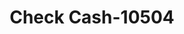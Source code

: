---
f_zip-code: 92243
f_state-code: CA
title: Check Cash-10504
f_phone: 760-353-6130
f_city-only: El Centro
f_address: 252 S Imperial Ave El Centro
f_location-unique-id: '10504'
slug: check-cash-10504
updated-on: '2024-05-30T13:46:58.046Z'
created-on: '2024-05-30T13:36:59.803Z'
published-on: '2024-05-30T13:54:32.469Z'
f_city-state: cms/city/el-centro-ca.md
f_company: cms/company/check-cash.md
f_state: cms/state/california.md
layout: '[payday-loan].html'
tags: payday-loan
---